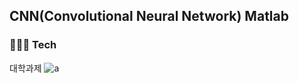 ## CNN(Convolutional Neural Network) Matlab

### 🧑🏻‍💻 Tech
대학과제
![a](https://img.shields.io/badge/MATLAB-d26e44?style=flat-square&logo=Atlassian&logoColor=white)
